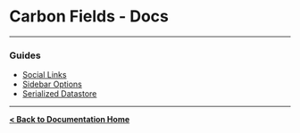 Carbon Fields - Docs
====================

---

### Guides

* [Social Links](https://github.com/htmlburger/carbon-fields-docs/tree/master/documentation/1-guides/1-social-links.md)
* [Sidebar Options](https://github.com/htmlburger/carbon-fields-docs/tree/master/documentation/1-guides/10-sidebar-options.md)
* [Serialized Datastore](https://github.com/htmlburger/carbon-fields-docs/tree/master/documentation/20-serialized-datastore.md)

---

**[< Back to Documentation Home](https://github.com/htmlburger/carbon-fields-docs/tree/master/documentation)**